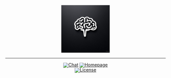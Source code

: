 <div align="center">
  <picture>
      <img src="figures/image.jpg" width="30%" alt="CAS-2: Fractal Surreal Vision">
  </picture>
</div>
<hr>
<div align="center" style="line-height:1">
  <a href="https://chatcas.ir" target="_blank"><img alt="Chat" src="https://img.shields.io/badge/🤖%20CAS-2%20ff6b6b?color=1783ff&logoColor=white"/></a>
  <a href="https://aishahab.ir" target="_blank"><img alt="Homepage" src="https://img.shields.io/badge/Homepage-AI Shahab%20-white?logo=CAS-2&logoColor=white"/></a>
</div>
<div align="center" style="line-height: 1;">
  <a href="https://github.com/moonshotai/cas2/blob/main/LICENSE"><img alt="License" src="https://img.shields.io/badge/License-AI Shahab-f5de53?&color=f5de53"/></a>
</div>
